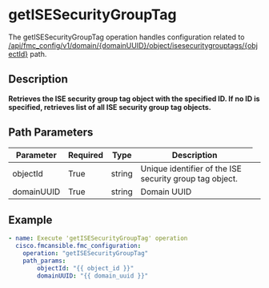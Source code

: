 # getISESecurityGroupTag

The getISESecurityGroupTag operation handles configuration related to [/api/fmc_config/v1/domain/{domainUUID}/object/isesecuritygrouptags/{objectId}](/paths//api/fmc_config/v1/domain/{domain_uuid}/object/isesecuritygrouptags/{object_id}.md) path.&nbsp;
## Description
**Retrieves the ISE security group tag object with the specified ID. If no ID is specified, retrieves list of all ISE security group tag objects.**

## Path Parameters
| Parameter | Required | Type | Description |
| --------- | -------- | ---- | ----------- |
| objectId | True | string <td colspan=3> Unique identifier of the ISE security group tag object. |
| domainUUID | True | string <td colspan=3> Domain UUID |

## Example
```yaml
- name: Execute 'getISESecurityGroupTag' operation
  cisco.fmcansible.fmc_configuration:
    operation: "getISESecurityGroupTag"
    path_params:
        objectId: "{{ object_id }}"
        domainUUID: "{{ domain_uuid }}"

```